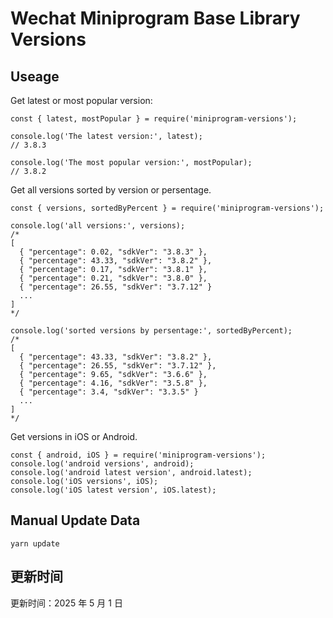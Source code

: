 
# Wechat Miniprogram Base Library Versions

## Useage

Get latest or most popular version:

```;
const { latest, mostPopular } = require('miniprogram-versions');

console.log('The latest version:', latest);
// 3.8.3

console.log('The most popular version:', mostPopular);
// 3.8.2

```

Get all versions sorted by version or persentage.

```
const { versions, sortedByPercent } = require('miniprogram-versions');

console.log('all versions:', versions);
/*
[
  { "percentage": 0.02, "sdkVer": "3.8.3" },
  { "percentage": 43.33, "sdkVer": "3.8.2" },
  { "percentage": 0.17, "sdkVer": "3.8.1" },
  { "percentage": 0.21, "sdkVer": "3.8.0" },
  { "percentage": 26.55, "sdkVer": "3.7.12" }
  ...
]
*/

console.log('sorted versions by persentage:', sortedByPercent);
/*
[
  { "percentage": 43.33, "sdkVer": "3.8.2" },
  { "percentage": 26.55, "sdkVer": "3.7.12" },
  { "percentage": 9.65, "sdkVer": "3.6.6" },
  { "percentage": 4.16, "sdkVer": "3.5.8" },
  { "percentage": 3.4, "sdkVer": "3.3.5" }
  ...
]
*/
```

Get versions in iOS or Android.

```
const { android, iOS } = require('miniprogram-versions');
console.log('android versions', android);
console.log('android latest version', android.latest);
console.log('iOS versions', iOS);
console.log('iOS latest version', iOS.latest);
```

## Manual Update Data

```
yarn update
```

## 更新时间

更新时间：2025 年 5 月 1 日
